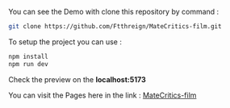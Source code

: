 You can see the Demo with clone this repository by command :

```bash
git clone https://github.com/Ftthreign/MateCritics-film.git
```

To setup the project you can use :

```bash
npm install
npm run dev
```

Check the preview on the <b>localhost:5173</b>

You can visit the Pages here in the link :
[MateCritics-film](https://matecritic-film.vercel.app/)
